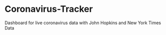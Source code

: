 # Coronavirus-Tracker
Dashboard for live coronavirus data with John Hopkins and New York Times Data


